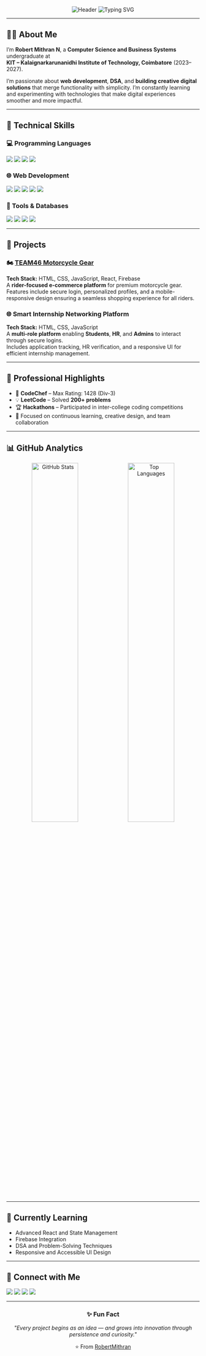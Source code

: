 
<div align="center">

<img src="https://capsule-render.vercel.app/api?type=waving&color=8B5CF6&height=200&section=header&text=Robert%20Mithran%20N&fontSize=60&fontAlignY=35&desc=Web%20Developer%20%7C%20Problem%20Solver%20%7C%20Tech%20Enthusiast&descAlignY=60&descAlign=50&fontColor=ffffff&animation=twinkling&stroke=8B5CF6&strokeWidth=2" alt="Header" />

<img src="https://readme-typing-svg.herokuapp.com?font=Fira+Code&size=22&duration=3000&pause=1000&color=8B5CF6&center=true&vCenter=true&width=600&lines=Passionate+Web+Developer;🚀+Building+Responsive+Web+Apps;+DSA+%26+Problem+Solving+Enthusiast;+Always+Learning+New+Technologies" alt="Typing SVG" />

</div>

---

## 👨‍💻 About Me

I’m **Robert Mithran N**, a **Computer Science and Business Systems** undergraduate at  
**KIT – Kalaignarkarunanidhi Institute of Technology, Coimbatore** (2023–2027).

I’m passionate about **web development**, **DSA**, and **building creative digital solutions** that merge functionality with simplicity. I’m constantly learning and experimenting with technologies that make digital experiences smoother and more impactful.

---

## 🧠 Technical Skills

### 💻 Programming Languages  
<p align="left">
  <img src="https://img.shields.io/badge/C++-00599C?style=for-the-badge&logo=c%2B%2B&logoColor=white"/>
  <img src="https://img.shields.io/badge/C-00599C?style=for-the-badge&logo=c&logoColor=white"/>
  <img src="https://img.shields.io/badge/Python-3776AB?style=for-the-badge&logo=python&logoColor=white"/>
  <img src="https://img.shields.io/badge/Java-007396?style=for-the-badge&logo=java&logoColor=white"/>
</p>  

### 🌐 Web Development  
<p align="left">
  <img src="https://img.shields.io/badge/HTML5-E34F26?style=for-the-badge&logo=html5&logoColor=white"/>
  <img src="https://img.shields.io/badge/CSS3-1572B6?style=for-the-badge&logo=css3&logoColor=white"/>
  <img src="https://img.shields.io/badge/JavaScript-F7DF1E?style=for-the-badge&logo=javascript&logoColor=black"/>
  <img src="https://img.shields.io/badge/React-20232A?style=for-the-badge&logo=react&logoColor=61DAFB"/>
  <img src="https://img.shields.io/badge/Firebase-FFCA28?style=for-the-badge&logo=firebase&logoColor=black"/>
</p>

### 🧰 Tools & Databases  
<p align="left">
  <img src="https://img.shields.io/badge/Git-F05032?style=for-the-badge&logo=git&logoColor=white"/>
  <img src="https://img.shields.io/badge/GitHub-181717?style=for-the-badge&logo=github&logoColor=white"/>
  <img src="https://img.shields.io/badge/SQL-4479A1?style=for-the-badge&logo=mysql&logoColor=white"/>
  <img src="https://img.shields.io/badge/VS_Code-0078D4?style=for-the-badge&logo=visual-studio-code&logoColor=white"/>
</p>

---

## 🚀 Projects

### 🏍️ [TEAM46 Motorcycle Gear](https://github.com/RobertMithran/BikeGear/blob/main/index.html)
**Tech Stack:** HTML, CSS, JavaScript, React, Firebase  
A **rider-focused e-commerce platform** for premium motorcycle gear. Features include secure login, personalized profiles, and a mobile-responsive design ensuring a seamless shopping experience for all riders.

### 🌐 Smart Internship Networking Platform  
**Tech Stack:** HTML, CSS, JavaScript  
A **multi-role platform** enabling **Students**, **HR**, and **Admins** to interact through secure logins.  
Includes application tracking, HR verification, and a responsive UI for efficient internship management.

---

## 🏅 Professional Highlights

- 🧩 **CodeChef** – Max Rating: 1428 (Div-3)  
- 💡 **LeetCode** – Solved **200+ problems**  
- 🏆 **Hackathons** – Participated in inter-college coding competitions  
- 💬 Focused on continuous learning, creative design, and team collaboration  

---

## 📊 GitHub Analytics  

<div align="center">

<img width="49%" src="https://github-readme-stats.vercel.app/api?username=RobertMithran&show_icons=true&theme=dark&hide_border=true&count_private=true&bg_color=0D1117&title_color=8B5CF6&text_color=FFFFFF&icon_color=8B5CF6&ring_color=8B5CF6" alt="GitHub Stats" />
<img width="49%" src="https://github-readme-stats.vercel.app/api/top-langs/?username=RobertMithran&layout=compact&theme=dark&hide_border=true&bg_color=0D1117&title_color=8B5CF6&text_color=FFFFFF" alt="Top Languages" />

</div>

---

## 🌱 Currently Learning  
- Advanced React and State Management  
- Firebase Integration  
- DSA and Problem-Solving Techniques  
- Responsive and Accessible UI Design  

---

## 🤝 Connect with Me  

<p align="left">
  <a href="https://github.com/RobertMithran"><img src="https://img.shields.io/badge/GitHub-181717?style=for-the-badge&logo=github&logoColor=white"/></a>
  <a href="http://www.linkedin.com/in/robert-mithran-44a2522a6"><img src="https://img.shields.io/badge/LinkedIn-0077B5?style=for-the-badge&logo=linkedin&logoColor=white"/></a>
  <a href="mailto:robertmithran470@gmail.com"><img src="https://img.shields.io/badge/Email-D14836?style=for-the-badge&logo=gmail&logoColor=white"/></a>
  <a href="https://codolio.com/profile/myth_x_46"><img src="https://img.shields.io/badge/Codolio-1F8ACB?style=for-the-badge&logo=codeforces&logoColor=white"/></a>
</p>

---

<div align="center">

### ✨ Fun Fact  
*"Every project begins as an idea — and grows into innovation through persistence and curiosity."*  

⭐ From [RobertMithran](https://github.com/RobertMithran)

</div>
